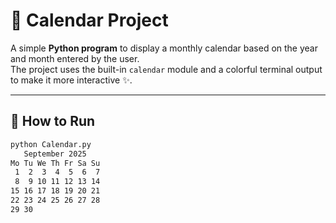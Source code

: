 # 📅 Calendar Project

A simple **Python program** to display a monthly calendar based on the year and month entered by the user.  
The project uses the built-in `calendar` module and a colorful terminal output to make it more interactive ✨.

---

## 🚀 How to Run
```bash
python Calendar.py
   September 2025
Mo Tu We Th Fr Sa Su
 1  2  3  4  5  6  7
 8  9 10 11 12 13 14
15 16 17 18 19 20 21
22 23 24 25 26 27 28
29 30
